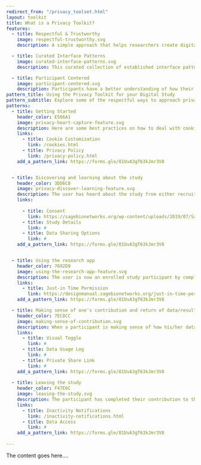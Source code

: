```yaml
---
redirect_from: "/privacy_toolset.html"
layout: toolkit
title: What is a Privacy Toolkit?
features:
  - title: Respectful & Trustworthy
    image: respectful-trustworthy.svg
    description: A simple approach that helps researchers create digital research study's interfaces that are respectful and trustworthy.

  - title: Curated Interface Patterns
    image: curated-interface-patterns.svg
    description: This curated collection of established interface patterns provide biomedical researchers with clear examples of when and where these patterns should be used in the app.

  - title: Participant Centered
    image: participant-centered.svg
    description: Participants have a better understanding of how their data is contributing to research but also retain their ability to control their data.
pattern_title: Using the Privacy Toolkit for your Digital Study
pattern_subtitle: Explore some of the respectful ways to approach privacy and data collection in all the participants’ touchpoints in your digital research study. 
patterns:
  - title: Getting Started
    header_color: E566A1
    image: privacy-heart-capture-feature.svg
    description: Here are some best practices on how to deal with cookie prompts and drafting your Privacy Policy. These patterns set the tone with the user from the start that privacy is important. 
    links:
      - title: Cookie Customization
        link: /cookies.html
      - title: Privacy Policy
        link: /privacy-policy.html
    add_a_pattern_link: https://forms.gle/81UvA3gT63kJmr3V8


  - title: Discovering and learning about the study
    header_color: 3DD6C8
    image: privacy-discover-learning-feature.svg
    description: The user has heard about the study from either recruitment materials or a healthcare provider. The user is looking for additional information on the purpose of the study, participant eligibility criteria and the requirements of study participation.
    links:
    
      - title: Consent
        link: https://sagebionetworks.org/wp-content/uploads/2019/07/SageBio_EIC-Toolkit_V2_17July19_final.pdf
      - title: Study Details
        link: #
      - title: Data Sharing Options
        link: #
    add_a_pattern_link: https://forms.gle/81UvA3gT63kJmr3V8


  - title: Using the research app
    header_color: 7692D9
    image: using-the-research-app-feature.svg
    description: The user is now an enrolled study participant by completing the informed consent and the app’s onboarding process. They are now ready to complete the study’s activities and contribute data.
    links:
      - title: Just-in Time Permission
        link: https://designmanual.sagebionetworks.org/just-in-time-permission.html
    add_a_pattern_link: https://forms.gle/81UvA3gT63kJmr3V8

  - title: Making sense of one's contribution and return of data/results
    header_color: 7EC8CC
    image: making-sense-of-contribution.svg
    description: When a participant is making sense of how his/her data contributes to the research study. A participant now has the ability to see aggregated data in an understandable visual format so that they can better manage their condition.
    links:
      - title: Visual Toggle
        link: #
      - title: Data Usage Log
        link: #
      - title: Private Share Link
        link: #
    add_a_pattern_link: https://forms.gle/81UvA3gT63kJmr3V8
    
  - title: Leaving the study
    header_color: F47E6C
    image: leaving-the-study.svg
    description: The participant has completed their contribution to the study.
    links:
      - title: Inactivity Notifications
        link: /inactivity-notifications.html
      - title: Data Access
        link: #
    add_a_pattern_link: https://forms.gle/81UvA3gT63kJmr3V8
            
---
```


The content goes here....
